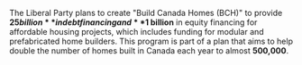 The Liberal Party plans to create "Build Canada Homes (BCH)" to provide **$25 billion** in debt financing and **$1 billion** in equity financing for affordable housing projects, which includes funding for modular and prefabricated home builders. This program is part of a plan that aims to help double the number of homes built in Canada each year to almost **500,000**.
